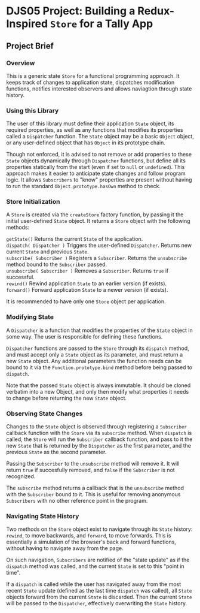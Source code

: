 # DJS05 Project: Building a Redux-Inspired ```Store``` for a Tally App

## Project Brief 

### Overview

This is a generic state ```Store``` for a functional programming approach. It keeps track of changes to application state, dispatches modification functions, notifies interested observers and allows naviagtion through state history.


### Using this Library

The user of this library must define their application ```State``` object, its required properties, as well as any functions that modifies its properties called a ```Dispatcher``` function. The ```State``` object may be a basic ```Object``` object, or any user-defined object that has ```Object``` in its prototype chain.

Though not enforced, it is advised to not remove or add properties to these ```State``` objects dynamically through ```Dispatcher``` functions, but define all its properties statically from the start (even if set to ```null``` or ```undefined```). This approach makes it easier to anticipate state changes and follow program logic.
It allows ```Subscribers``` to "know" properties are present without having to run the standard ```Object.prototype.hasOwn``` method to check.

### Store Initialization

A ```Store``` is created via the ```createStore``` factory function, by passing it the initial user-defined ```State``` object. It returns a ```Store``` object with the following methods:

```getState()``` Returns the current ```State``` of the application.\
```dispatch( Dispatcher )``` Triggers the user-defined ```Dispatcher```. Returns new current ```State``` and previous ```State```.\
```subscribe( Subscriber )``` Registers a ```Subscriber```. Returns the ```unsubscribe``` method bound to the ```Subscriber``` passed.\
```unsubscribe( Subscriber )``` Removes a ```Subscriber```. Returns ```true``` if successful.\
```rewind()``` Rewind application ```State``` to an earlier version (if exists).\
```forward()``` Forward application ```State``` to a newer version (if exists).

It is recommended to have only one ```Store``` object per application.


### Modifying State

A ```Dispatcher``` is a function that modifies the properties of the ```State``` object in some way. The user is responsible for defining these functions.

```Dispatcher``` functions are passed to the ```Store``` through its ```dispatch``` method, and must accept only a ```State``` object as its parameter, and must return a new ```State``` object. Any additional parameters the function needs can be bound to it via the ```Function.prototype.bind``` method before being passed to ```dispatch```.

Note that the passed ```State``` object is always immutable. It should be cloned verbatim into a new Object, and only then modify what properties it needs to change before returning the new ```State``` object.


### Observing State Changes

Changes to the ```State``` object is observed through registering a ```Subscriber``` callback function with the ```Store``` via its ```subscribe``` method. When ```dispatch``` is called, the ```Store``` will run the ```Subscriber``` callback function, and pass to it the new ```State``` that is returned by the ```Dispatcher``` as the first parameter, and the previous ```State``` as the second parameter.

Passing the ```Subscriber``` to the ```unsubscribe``` method will remove it. It will return ```true``` if succesfully removed, and ```false``` if the ```Subscriber``` is not recognized. 

The ```subscribe``` method returns a callback that is the ```unsubscribe``` method with the ```Subscriber``` bound to it. This is useful for removing anonymous ```Subscribers``` with no other reference point in the program.


### Navigating State History

Two methods on the ```Store``` object exist to navigate through its ```State``` history: ```rewind```, to move backwards, and ```forward```, to move forwards. This is essentially a simulation of the browser's back and forward functions, without having to navigate away from the page.

On such navigation, ```Subscribers``` are notified of the "state update" as if the ```dispatch``` method was called, and the current ```State``` is set to this "point in time".

If a ```dispatch``` is called while the user has navigated away from the most recent ```State``` update (defined as the last time ```dispatch``` was called), all ```State``` objects forward from the current ```State``` is discarded. Then the current ```State``` will be passed to the ```Dispatcher```, effectively overwriting the ```State``` history.